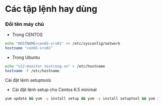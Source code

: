 # Các tập lệnh hay dùng
### Đổi tên máy chủ
- Trong CENTOS
```sh
echo "HOSTNAME=cen65-srv01" >> /etc/sysconfig/network
hostname "cen65-srv01"
```
- Trong Ubuntu
```sh
echo "u12-monitor.testcong.vn" > /etc/hostname
hostname -F /etc/hostname
```

Cài đặt lệnh setuptools
- Cài đặt lệnh setup cho Centos 6.5 minimal
```sh
yum update && yum -y install setup && yum -y install setuptool && yum install setuptool system-config-network-tui system-config-firewall
```
